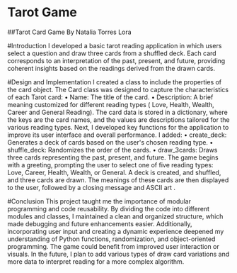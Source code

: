 # Tarot Game

##Tarot Card Game
By Natalia Torres Lora

#Introduction 
I developed a basic tarot reading application in which users select a question and draw three cards from a shuffled deck. Each card corresponds to an interpretation of the past, present, and future, providing coherent insights based on the readings derived from the drawn cards.

#Design and Implementation
I created a class to include the properties of the card object. The Card class was designed to capture the characteristics of each Tarot card:
•	Name: The title of the card.
•	Description: A brief meaning customized for different reading types ( Love, Health, Wealth, Career and General Reading).
The card data is stored in a dictionary, where the keys are the card names, and the values are descriptions tailored for the various reading types. 
Next, I developed key functions for the application to improve its user interface and overall performance. I added: 
•	create_deck: Generates a deck of cards based on the user's chosen reading type.
•	shuffle_deck:  Randomizes the order of the cards.
•	draw_3cards: Draws three cards representing the past, present, and future.
The game begins with a greeting, prompting the user to select one of five reading types: Love, Career, Health, Wealth, or General. A deck is created, and shuffled, and three cards are drawn. The meanings of these cards are then displayed to the user, followed by a closing message and ASCII art
. 


#Conclusion
This project taught me the importance of modular programming and code reusability. By dividing the code into different modules and classes, I maintained a clean and organized structure, which made debugging and future enhancements easier. Additionally, incorporating user input and creating a dynamic experience deepened my understanding of Python functions, randomization, and object-oriented programming. The game could benefit from improved user interaction or visuals. In the future, I plan to add various types of draw card variations and more data to interpret reading for a more complex algorithm.
